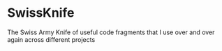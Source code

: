 SwissKnife
==========

The Swiss Army Knife of useful code fragments that I use over and over again across different projects
